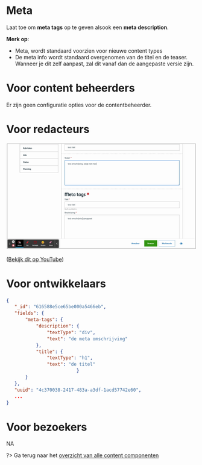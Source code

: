 # Meta
Laat toe om **meta tags** op te geven alsook een **meta description**.

**Merk op**:
- Meta, wordt standaard voorzien voor nieuwe content types
- De meta info wordt standaard overgenomen van de titel en de teaser. Wanneer je dit zelf aanpast, zal dit vanaf dan de aangepaste versie zijn.

# Voor content beheerders
Er zijn geen configuratie opties voor de contentbeheerder.

# Voor redacteurs

![meta-redactie](../assets/meta-redactie.png)

([Bekijk dit op YouTube](https://youtu.be/_HpP7BVFrRI ':target="_blank"'))

# Voor ontwikkelaars

```json
{
   "_id": "616588e5ce65be000a5466eb",
   "fields": {
       "meta-tags": {
           "description": {
               "textType": "div",
               "text": "de meta omschrijving"
           },
           "title": {
               "textType": "h1",
               "text": "de titel"
                          }
       }
   },
   "uuid": "4c370038-2417-483a-a3df-1acd57742e60", 
   ...
}
```

# Voor bezoekers

NA

?> Ga terug naar het [overzicht van alle content componenten](/redactie/content/inrichten-cc-standaard.md)